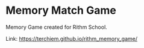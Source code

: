 # Memory Match Game
Memory Game created for Rithm School.

Link: https://terchiem.github.io/rithm_memory_game/
